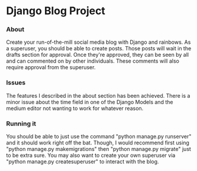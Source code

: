 # Django Blog Project

### About
Create your run-of-the-mill social media blog with Django and rainbows. As a superuser, you should be able to create posts. Those posts will wait in the drafts section for approval. Once they're approved, they can be seen by all and can commented on by other individuals. These comments will also require approval from the superuser.

### Issues
The features I described in the about section has been achieved. There is a minor issue about the time field in one of the Django Models and the medium editor not wanting to work for whatever reason. 

### Running it
You should be able to just use the command "python manage.py runserver" and it should work right off the bat. Though, I would recommend first using "python manage.py makemigrations" then "python manage.py migrate" just to be extra sure. You may also want to create your own superuser via "python manage.py createsuperuser" to interact with the blog.
